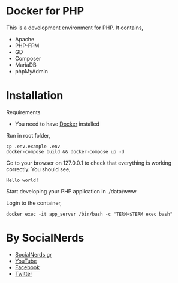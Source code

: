 # Docker for PHP

This is a development environment for PHP.
It contains,
- Apache
- PHP-FPM
- GD
- Composer
- MariaDB
- phpMyAdmin

# Installation
Requirements
- You need to have [Docker](https://docs.docker.com/engine/installation/) installed

Run in root folder,
~~~~
cp .env.example .env
docker-compose build && docker-compose up -d
~~~~

Go to your browser on 127.0.0.1 to check that everything is working correctly.
You should see,
~~~~
Hello world!
~~~~

Start developing your PHP application in ./data/www

Login to the container,
~~~~
docker exec -it app_server /bin/bash -c "TERM=$TERM exec bash"
~~~~

# By SocialNerds
* [SocialNerds.gr](https://www.socialnerds.gr/)
* [YouTube](https://www.youtube.com/SocialNerdsGR)
* [Facebook](https://www.facebook.com/SocialNerdsGR)
* [Twitter](https://twitter.com/socialnerdsgr)